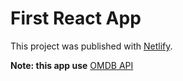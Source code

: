 # First React App

This project was published with [Netlify](https://elegant-liger-d1402a.netlify.app/).


**Note: this app use** [OMDB API](https://www.omdbapi.com/)

